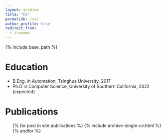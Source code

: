 ```yaml
---
layout: archive
title: "CV"
permalink: /cv/
author_profile: true
redirect_from:
  - /resume
---
```


{% include base_path %}

Education
======
* B.Eng. in Automation, Tsinghua University, 2017
* Ph.D in Computer Science, University of Southern California, 2022 (expected)


Publications
======
  <ul>{% for post in site.publications %}
    {% include archive-single-cv.html %}
  {% endfor %}</ul>
  
